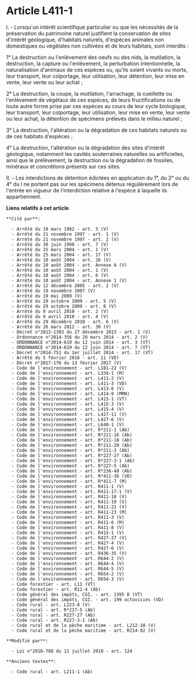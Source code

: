# Article L411-1

I. - Lorsqu'un intérêt scientifique particulier ou que les nécessités de la préservation du patrimoine naturel justifient la
conservation de sites d'intérêt géologique, d'habitats naturels, d'espèces animales non domestiques ou végétales non
cultivées et de leurs habitats, sont interdits :  

1° La destruction ou l'enlèvement des oeufs ou des nids, la mutilation, la destruction, la capture ou l'enlèvement, la
perturbation intentionnelle, la naturalisation d'animaux de ces espèces ou, qu'ils soient vivants ou morts, leur transport,
leur colportage, leur utilisation, leur détention, leur mise en vente, leur vente ou leur achat ;

2° La destruction, la coupe, la mutilation, l'arrachage, la cueillette ou l'enlèvement de végétaux de ces espèces, de leurs
fructifications ou de toute autre forme prise par ces espèces au cours de leur cycle biologique, leur transport, leur
colportage, leur utilisation, leur mise en vente, leur vente ou leur achat, la détention de spécimens prélevés dans le milieu
naturel ;

3° La destruction, l'altération ou la dégradation de ces habitats naturels ou de ces habitats d'espèces   ;

4° La destruction, l'altération ou la dégradation des sites d'intérêt géologique, notamment les cavités souterraines
naturelles ou artificielles, ainsi que le prélèvement, la destruction ou la dégradation de fossiles, minéraux et concrétions
présents sur ces sites.

II. - Les interdictions de détention édictées en application du 1°, du 2° ou du 4° du I  ne portent pas sur les spécimens
détenus régulièrement lors de l'entrée en vigueur de l'interdiction relative à l'espèce à laquelle ils appartiennent.

**Liens relatifs à cet article**

	**Cité par**:

	  - Arrêté du 18 mars 1982 - art. 3 (V)
	  - Arrêté du 21 novembre 1997 - art. 1 (V)
	  - Arrêté du 21 novembre 1997 - art. 2 (V)
	  - Arrêté du 30 juin 1998 - art. 7 (V)
	  - Arrêté du 25 mars 2004 - art. 1 (V)
	  - Arrêté du 25 mars 2004 - art. 17 (V)
	  - Arrêté du 10 août 2004 - art. 26 (V)
	  - Arrêté du 10 août 2004 - art. Annexe A (V)
	  - Arrêté du 10 août 2004 - art. 1 (V)
	  - Arrêté du 10 août 2004 - art. 6 (V)
	  - Arrêté du 10 août 2004 - art. Annexe 1 (V)
	  - Arrêté du 12 décembre 2005 - art. 2 (V)
	  - Arrêté du 19 novembre 2007 (V)
	  - Arrêté du 19 mai 2009 (V)
	  - Arrêté du 29 octobre 2009 - art. 5 (V)
	  - Arrêté du 29 octobre 2009 - art. 6 (V)
	  - Arrêté du 9 avril 2010 - art. 2 (V)
	  - Arrêté du 9 avril 2010 - art. 4 (V)
	  - Arrêté du 29 décembre 2010 - art. 6 (V)
	  - Arrêté du 26 mars 2012 - art. 30 (V)
	  - Décret n°2013-1303 du 27 décembre 2013 - art. 1 (V)
	  - Ordonnance n°2014-356 du 20 mars 2014 - art. 2 (V)
	  - ORDONNANCE n°2014-619 du 12 juin 2014 - art. 3 (VT)
	  - ORDONNANCE n°2014-619 du 12 juin 2014 - art. 7 (VT)
	  - Décret n°2014-751 du 1er juillet 2014 - art. 17 (VT)
	  - Arrêté du 5 février 2016 - art. 11 (VD)
	  - Décret n°2017-176 du 13 février 2017 (V)
	  - Code de l'environnement - art. L181-22 (V)
	  - Code de l'environnement - art. L334-1 (M)
	  - Code de l'environnement - art. L411-2 (V)
	  - Code de l'environnement - art. L411-3 (VD)
	  - Code de l'environnement - art. L413-6 (V)
	  - Code de l'environnement - art. L414-9 (MMN)
	  - Code de l'environnement - art. L415-1 (VT)
	  - Code de l'environnement - art. L415-3 (V)
	  - Code de l'environnement - art. L415-4 (V)
	  - Code de l'environnement - art. L427-11 (V)
	  - Code de l'environnement - art. L427-6 (V)
	  - Code de l'environnement - art. L640-1 (V)
	  - Code de l'environnement - art. R*211-1 (Ab)
	  - Code de l'environnement - art. R*211-16 (Ab)
	  - Code de l'environnement - art. R*211-18 (Ab)
	  - Code de l'environnement - art. R*211-20 (Ab)
	  - Code de l'environnement - art. R*211-3 (Ab)
	  - Code de l'environnement - art. R*227-27 (Ab)
	  - Code de l'environnement - art. R*227-3-1 (Ab)
	  - Code de l'environnement - art. R*227-5 (Ab)
	  - Code de l'environnement - art. R*236-49 (Ab)
	  - Code de l'environnement - art. R*411-36 (VD)
	  - Code de l'environnement - art. R*411-7 (M)
	  - Code de l'environnement - art. R411-1 (V)
	  - Code de l'environnement - art. R411-17-1 (V)
	  - Code de l'environnement - art. R411-18 (V)
	  - Code de l'environnement - art. R411-19 (V)
	  - Code de l'environnement - art. R411-21 (V)
	  - Code de l'environnement - art. R411-23 (M)
	  - Code de l'environnement - art. R411-3 (V)
	  - Code de l'environnement - art. R411-6 (M)
	  - Code de l'environnement - art. R411-8 (V)
	  - Code de l'environnement - art. R415-1 (V)
	  - Code de l'environnement - art. R427-27 (V)
	  - Code de l'environnement - art. R427-4 (V)
	  - Code de l'environnement - art. R427-6 (V)
	  - Code de l'environnement - art. R436-35 (V)
	  - Code de l'environnement - art. R644-2 (V)
	  - Code de l'environnement - art. R644-4 (V)
	  - Code de l'environnement - art. R644-5 (V)
	  - Code de l'environnement - art. R654-2 (V)
	  - Code de l'environnement - art. R654-3 (V)
	  - Code forestier - art. L11 (VT)
	  - Code forestier - art. R11-4 (Ab)
	  - Code général des impôts, CGI. - art. 1395 D (VT)
	  - Code général des impôts, CGI. - art. 199 octovicies (VD)
	  - Code rural - art. L223-8 (V)
	  - Code rural - art. R*227-5 (Ab)
	  - Code rural - art. R227-27 (Ab)
	  - Code rural - art. R227-3-1 (Ab)
	  - Code rural et de la pêche maritime - art. L212-10 (V)
	  - Code rural et de la pêche maritime - art. R214-92 (V)

	**Modifié par**:

	  - Loi n°2010-788 du 12 juillet 2010 - art. 124

	**Anciens textes**:

	  - Code rural - art. L211-1 (Ab)
